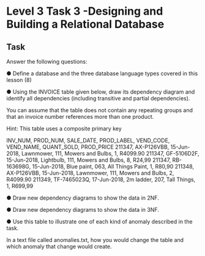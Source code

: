 # Level 3 Task 3 -Designing and Building a Relational Database

## Task

Answer the following questions:

● Define a database and the three database language types covered in this lesson (8)

● Using the INVOICE table given below, draw its dependency diagram and identify all dependencies (including transitive and partial dependencies).

You can assume that the table does not contain any repeating groups and that an invoice number references more than one product.

Hint: This table uses a composite primary key

INV_NUM, PROD_NUM, SALE_DATE, PROD_LABEL, VEND_CODE, VEND_NAME, QUANT_SOLD, PROD_PRICE
211347, AX-P126VBB, 15-Jun-2018, Lawnmower, 111, Mowers and Bulbs, 1, R4099.90
211347, GF-5106D2F, 15-Jun-2018, Lightbulb, 111, Mowers and Bulbs, 8, R24,99
211347, RB-163698G, 15-Jun-2018, Blue paint, 063, All Things Paint, 1, R80,90
211348, AX-P126VBB, 15-Jun-2018, Lawnmower, 111, Mowers and Bulbs, 2, R4099.90
211349, TF-7465023Q, 17-Jun-2018, 2m ladder, 207, Tall Things, 1, R699,99

● Draw new dependency diagrams to show the data in 2NF.

● Draw new dependency diagrams to show the data in 3NF.

● Use this table to illustrate one of each kind of anomaly described in the task.

In a text file called anomalies.txt, how you would change the table and which anomaly that change would create.
